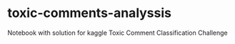 # toxic-comments-analyssis
Notebook with solution for kaggle Toxic Comment Classification Challenge 

